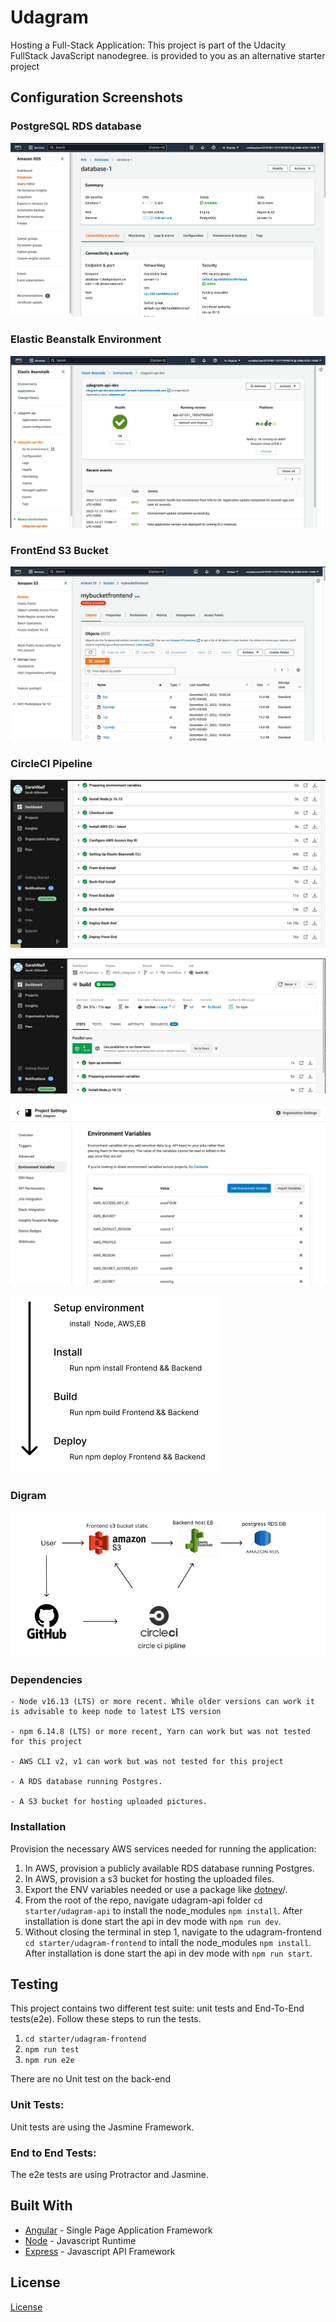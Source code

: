 
# Udagram
Hosting a Full-Stack Application: 
This project is part of the Udacity FullStack JavaScript nanodegree. is provided to you as an alternative starter project 
## Configuration Screenshots

### PostgreSQL RDS database

![PostgreSQL RDS database](./documentation/images/DB-RDS.png)


### Elastic Beanstalk Environment

![Elastic Beanstalk Environment](./documentation/images/EB-health.png)

### FrontEnd S3 Bucket

![FrontEnd S3 Bucket](./documentation/images/S3-bucket.png)

### CircleCI Pipeline

![CircleCI Pipeline](./documentation/images/pipeline-1.png)

![CircleCI Pipeline](./documentation/images/pipeline.png)

![CircleCI Pipeline](./documentation/images/pipeline-ENV.png)

![CircleCI Pipeline](./documentation/images/pipeline-structure.png)

### Digram

![Digram](./documentation/images/digram.png)




### Dependencies

```
- Node v16.13 (LTS) or more recent. While older versions can work it is advisable to keep node to latest LTS version

- npm 6.14.8 (LTS) or more recent, Yarn can work but was not tested for this project

- AWS CLI v2, v1 can work but was not tested for this project

- A RDS database running Postgres.

- A S3 bucket for hosting uploaded pictures.

```

### Installation

Provision the necessary AWS services needed for running the application:

1. In AWS, provision a publicly available RDS database running Postgres. <Place holder for link to classroom article>
1. In AWS, provision a s3 bucket for hosting the uploaded files. <Place holder for tlink to classroom article>
1. Export the ENV variables needed or use a package like [dotnev](https://www.npmjs.com/package/dotenv)/.
1. From the root of the repo, navigate udagram-api folder `cd starter/udagram-api` to install the node_modules `npm install`. After installation is done start the api in dev mode with `npm run dev`.
1. Without closing the terminal in step 1, navigate to the udagram-frontend `cd starter/udagram-frontend` to intall the node_modules `npm install`. After installation is done start the api in dev mode with `npm run start`.

## Testing

This project contains two different test suite: unit tests and End-To-End tests(e2e). Follow these steps to run the tests.

1. `cd starter/udagram-frontend`
1. `npm run test`
1. `npm run e2e`

There are no Unit test on the back-end

### Unit Tests:

Unit tests are using the Jasmine Framework.

### End to End Tests:

The e2e tests are using Protractor and Jasmine.

## Built With

- [Angular](https://angular.io/) - Single Page Application Framework
- [Node](https://nodejs.org) - Javascript Runtime
- [Express](https://expressjs.com/) - Javascript API Framework

## License

[License](LICENSE.txt)

